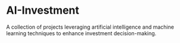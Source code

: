 # AI-Investment
A collection of projects leveraging artificial intelligence and machine learning techniques to enhance investment decision-making.
